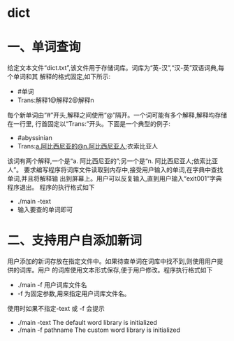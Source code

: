 # dict
# 一、单词查询
给定文本文件“dict.txt”,该文件用于存储词库。词库为“英-汉”,“汉-英”双语词典,每个单词和其 解释的格式固定,如下所示:

- #单词
- Trans:解释1@解释2@解释n

每个新单词由“#”开头,解释之间使用“@”隔开。一个词可能有多个解释,解释均存储在一行里, 行首固定以“Trans:”开头。下面是一个典型的例子:

- #abyssinian
- Trans:a.阿比西尼亚的@n.阿比西尼亚人;衣索比亚人

该词有两个解释,一个是“a. 阿比西尼亚的”;另一个是“n. 阿比西尼亚人;依索比亚人”。
要求编写程序将词库文件读取到内存中,接受用户输入的单词,在字典中查找单词,并且将解释输 出到屏幕上。用户可以反复输入,直到用户输入“exit001”字典程序退出。
程序的执行格式如下

- ./main -text
- 输入要查的单词即可

# 二、支持用户自添加新词
用户添加的新词存放在指定文件中。如果待查单词在词库中找不到,则使用用户提供的词库。用户 的词库使用文本形式保存,便于用户修改。程序执行格式如下

- ./main -f 用户词库文件名
- -f 为固定参数,用来指定用户词库文件名。

使用时如果不指定-text 或 -f 会提示

- ./main -text                The default word library is initialized
- ./main -f    pathname       The custom  word library is initialized
